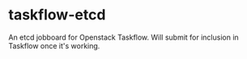 # taskflow-etcd
An etcd jobboard for Openstack Taskflow. Will submit for inclusion in Taskflow once it's working.
